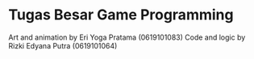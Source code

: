 # Tugas Besar Game Programming

Art and animation by Eri Yoga Pratama (0619101083)
Code and logic by Rizki Edyana Putra (0619101064)
